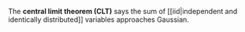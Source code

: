 The **central limit theorem (CLT)** says the sum of [[iid|independent and identically distributed]] variables approaches Gaussian.